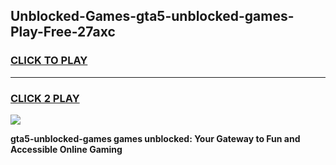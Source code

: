 
## Unblocked-Games-gta5-unblocked-games-Play-Free-27axc
<h3>
<a href="https://premium76.site?title=gta5-unblocked-games&ref=15A">CLICK TO PLAY</a></h3>
<hr>

<h3>
<a href="https://premium76.site?title=gta5-unblocked-games&ref=15A">CLICK 2 PLAY</a>
  
</h3>

<a href="https://premium76.site?title=gta5-unblocked-games&ref=15A"><img src="https://clearcache.store/games.png"></a>


**gta5-unblocked-games games unblocked: Your Gateway to Fun and Accessible Online Gaming**
